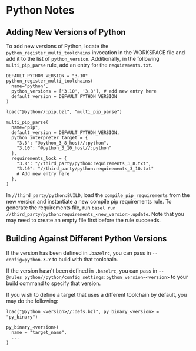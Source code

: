
# Python Notes

## Adding New Versions of Python

To add new versions of Python, locate the `python_register_multi_toolchains` invocation in the WORKSPACE file and add it to the list of `python_version`. Additionally, in the following `multi_pip_parse` rule, add an entry for the `requirements.txt`.

```
DEFAULT_PYTHON_VERSION = "3.10"
python_register_multi_toolchains(
  name="python",
  python_versions = ['3.10', '3.8'], # add new entry here
  default_version = DEFAULT_PYTHON_VERSION
)

load("@python//:pip.bzl", "multi_pip_parse")

multi_pip_parse(
  name="pip",
  default_version = DEFAULT_PYTHON_VERSION,
  python_interpreter_target = {
    "3.8": "@python_3_8_host//:python",
    "3.10": "@python_3_10_host//:python"
  },
  requirements_lock = {
    "3.8": "//third_party/python:requirements_3_8.txt",
    "3.10": "//third_party/python:requirements_3_10.txt"
    # Add new entry here
  },
)
```

In `//third_party/python:BUILD`, load the `compile_pip_requirements` from the new version and instantiate a new compile pip requirements rule. To generate the requirements file, run `bazel run //third_party/python:requirements_<new_version>.update`. Note that you may need to create an empty file first before the rule succeeds.

## Building Against Different Python Versions

If the version has been defined in `.bazelrc`, you can pass in `--config=python-X.Y` to build with that toolchain.

If the version hasn't been defined in `.bazelrc`, you can pass in `--@rules_python//python/config_settings:python_version=<version>` to your build command to specify that version. 

If you wish to define a target that uses a different toolchain by default, you may do the following:
```
load("@python_<version>//:defs.bzl", py_binary_<version> = "py_binary")

py_binary_<version>(
  name = "target_name",
  ...
)
```
